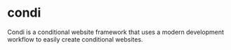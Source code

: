 # condi
Condi is a conditional website framework that uses a modern development workflow to easily create conditional websites.
